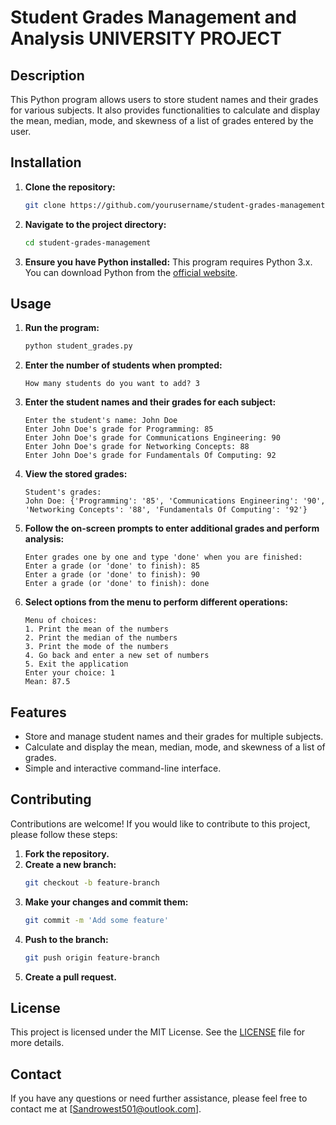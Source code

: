 # Student Grades Management and Analysis UNIVERSITY PROJECT 

## Description

This Python program allows users to store student names and their grades for various subjects. It also provides functionalities to calculate and display the mean, median, mode, and skewness of a list of grades entered by the user.

## Installation

1. **Clone the repository:**
    ```sh
    git clone https://github.com/yourusername/student-grades-management.git
    ```

2. **Navigate to the project directory:**
    ```sh
    cd student-grades-management
    ```

3. **Ensure you have Python installed:**
    This program requires Python 3.x. You can download Python from the [official website](https://www.python.org/downloads/).

## Usage

1. **Run the program:**
    ```sh
    python student_grades.py
    ```

2. **Enter the number of students when prompted:**
    ```
    How many students do you want to add? 3
    ```

3. **Enter the student names and their grades for each subject:**
    ```
    Enter the student's name: John Doe
    Enter John Doe's grade for Programming: 85
    Enter John Doe's grade for Communications Engineering: 90
    Enter John Doe's grade for Networking Concepts: 88
    Enter John Doe's grade for Fundamentals Of Computing: 92
    ```

4. **View the stored grades:**
    ```
    Student's grades: 
    John Doe: {'Programming': '85', 'Communications Engineering': '90', 'Networking Concepts': '88', 'Fundamentals Of Computing': '92'}
    ```

5. **Follow the on-screen prompts to enter additional grades and perform analysis:**
    ```
    Enter grades one by one and type 'done' when you are finished:
    Enter a grade (or 'done' to finish): 85
    Enter a grade (or 'done' to finish): 90
    Enter a grade (or 'done' to finish): done
    ```

6. **Select options from the menu to perform different operations:**
    ```
    Menu of choices: 
    1. Print the mean of the numbers
    2. Print the median of the numbers
    3. Print the mode of the numbers
    4. Go back and enter a new set of numbers
    5. Exit the application
    Enter your choice: 1
    Mean: 87.5
    ```

## Features

- Store and manage student names and their grades for multiple subjects.
- Calculate and display the mean, median, mode, and skewness of a list of grades.
- Simple and interactive command-line interface.

## Contributing

Contributions are welcome! If you would like to contribute to this project, please follow these steps:

1. **Fork the repository.**
2. **Create a new branch:**
    ```sh
    git checkout -b feature-branch
    ```
3. **Make your changes and commit them:**
    ```sh
    git commit -m 'Add some feature'
    ```
4. **Push to the branch:**
    ```sh
    git push origin feature-branch
    ```
5. **Create a pull request.**

## License

This project is licensed under the MIT License. See the [LICENSE](LICENSE) file for more details.

## Contact

If you have any questions or need further assistance, please feel free to contact me at [Sandrowest501@outlook.com].
